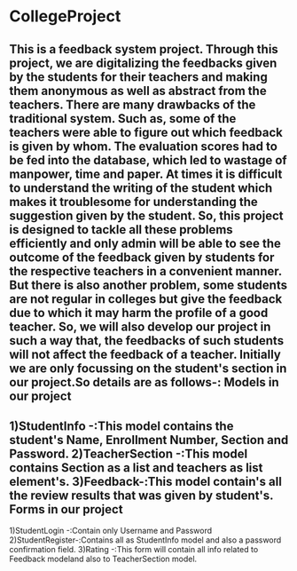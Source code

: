# CollegeProject
This is a feedback system project. Through this project, we are digitalizing the feedbacks given by the students for their teachers and making them anonymous as well as abstract from the teachers.
There are many drawbacks of the traditional system. Such as, some of the teachers were able to figure out which feedback is given by whom. The evaluation scores had to be fed into the database, which led to wastage of manpower, time and paper. At times it is difficult to understand the writing of the student which makes it troublesome for understanding the suggestion given by the student. 
So, this project is designed to tackle all these problems efficiently and only admin will be able to see the outcome of the feedback given by students for the respective teachers in a convenient manner.
But there is also another problem, some students are not regular in colleges but give the feedback due to which it may harm the profile of a good teacher. So, we will also develop our project in such a way that, the feedbacks of such students will not affect the feedback of a teacher.
Initially we are only focussing on the student's section in our project.So details are as follows-:
Models in our project
----------------------
1)StudentInfo -:This model contains the student's Name, Enrollment Number, Section and Password.
2)TeacherSection -:This model contains Section as a list and teachers as list element's.
3)Feedback-:This model contain's all the review results that was given by student's.
Forms in our project
--------------------
1)StudentLogin -:Contain only Username and Password 
2)StudentRegister-:Contains all as StudentInfo model and also a password confirmation field. 
3)Rating -:This form will contain all info related to Feedback modeland also to TeacherSection model.

